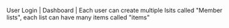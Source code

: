 User Login
|
Dashboard
|
Each user can create multiple lsits called "Member lists", each list can have many items called "items"
